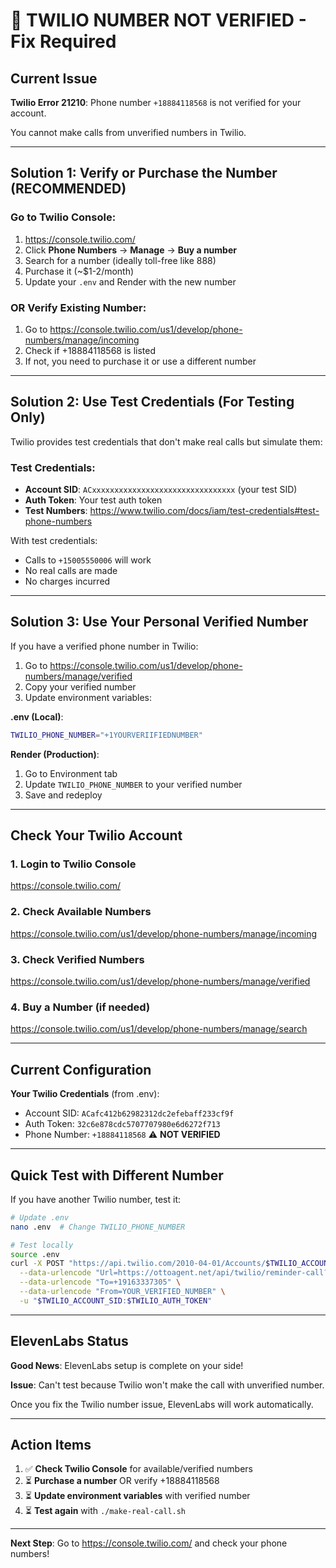 # 🚨 TWILIO NUMBER NOT VERIFIED - Fix Required

## Current Issue
**Twilio Error 21210**: Phone number `+18884118568` is not verified for your account.

You cannot make calls from unverified numbers in Twilio.

---

## Solution 1: Verify or Purchase the Number (RECOMMENDED)

### Go to Twilio Console:
1. https://console.twilio.com/
2. Click **Phone Numbers** → **Manage** → **Buy a number**
3. Search for a number (ideally toll-free like 888)
4. Purchase it (~$1-2/month)
5. Update your `.env` and Render with the new number

### OR Verify Existing Number:
1. Go to https://console.twilio.com/us1/develop/phone-numbers/manage/incoming
2. Check if +18884118568 is listed
3. If not, you need to purchase it or use a different number

---

## Solution 2: Use Test Credentials (For Testing Only)

Twilio provides test credentials that don't make real calls but simulate them:

### Test Credentials:
- **Account SID**: `ACxxxxxxxxxxxxxxxxxxxxxxxxxxxxxxxx` (your test SID)
- **Auth Token**: Your test auth token
- **Test Numbers**: https://www.twilio.com/docs/iam/test-credentials#test-phone-numbers

With test credentials:
- Calls to `+15005550006` will work
- No real calls are made
- No charges incurred

---

## Solution 3: Use Your Personal Verified Number

If you have a verified phone number in Twilio:

1. Go to https://console.twilio.com/us1/develop/phone-numbers/manage/verified
2. Copy your verified number
3. Update environment variables:

**.env (Local)**:
```bash
TWILIO_PHONE_NUMBER="+1YOURVERIIFIEDNUMBER"
```

**Render (Production)**:
1. Go to Environment tab
2. Update `TWILIO_PHONE_NUMBER` to your verified number
3. Save and redeploy

---

## Check Your Twilio Account

### 1. Login to Twilio Console
https://console.twilio.com/

### 2. Check Available Numbers
https://console.twilio.com/us1/develop/phone-numbers/manage/incoming

### 3. Check Verified Numbers
https://console.twilio.com/us1/develop/phone-numbers/manage/verified

### 4. Buy a Number (if needed)
https://console.twilio.com/us1/develop/phone-numbers/manage/search

---

## Current Configuration

**Your Twilio Credentials** (from .env):
- Account SID: `ACafc412b62982312dc2efebaff233cf9f`
- Auth Token: `32c6e878cdc5707707980e6d6272f713`
- Phone Number: `+18884118568` ⚠️ **NOT VERIFIED**

---

## Quick Test with Different Number

If you have another Twilio number, test it:

```bash
# Update .env
nano .env  # Change TWILIO_PHONE_NUMBER

# Test locally
source .env
curl -X POST "https://api.twilio.com/2010-04-01/Accounts/$TWILIO_ACCOUNT_SID/Calls.json" \
  --data-urlencode "Url=https://ottoagent.net/api/twilio/reminder-call?name=York&type=Test&time=2PM" \
  --data-urlencode "To=+19163337305" \
  --data-urlencode "From=YOUR_VERIFIED_NUMBER" \
  -u "$TWILIO_ACCOUNT_SID:$TWILIO_AUTH_TOKEN"
```

---

## ElevenLabs Status

**Good News**: ElevenLabs setup is complete on your side!

**Issue**: Can't test because Twilio won't make the call with unverified number.

Once you fix the Twilio number issue, ElevenLabs will work automatically.

---

## Action Items

1. ✅ **Check Twilio Console** for available/verified numbers
2. ⏳ **Purchase a number** OR verify +18884118568
3. ⏳ **Update environment variables** with verified number
4. ⏳ **Test again** with `./make-real-call.sh`

---

**Next Step**: Go to https://console.twilio.com/ and check your phone numbers!
